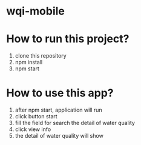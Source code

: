 # wqi-mobile

# How to run this project?

1. clone this repository
2. npm install
3. npm start

# How to use this app?

1. after npm start, application will run
2. click button start
3. fill the field for search the detail of water quality
4. click view info
5. the detail of water quality will show
